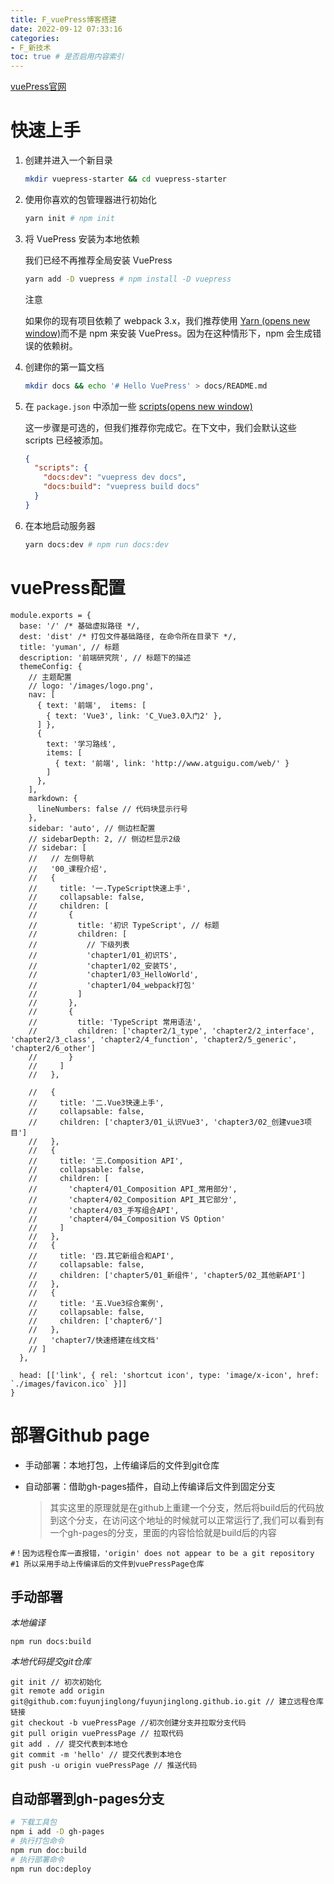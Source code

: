 ```yaml
---
title: F_vuePress博客搭建
date: 2022-09-12 07:33:16
categories:
- F_新技术
toc: true # 是否启用内容索引
---
```


[vuePress官网](https://www.vuepress.cn/guide/)

# 快速上手

1. 创建并进入一个新目录

   ```bash
   mkdir vuepress-starter && cd vuepress-starter
   ```

2. 使用你喜欢的包管理器进行初始化

   ```bash
   yarn init # npm init
   ```

3. 将 VuePress 安装为本地依赖

   我们已经不再推荐全局安装 VuePress

   ```bash
   yarn add -D vuepress # npm install -D vuepress
   ```

   注意

   如果你的现有项目依赖了 webpack 3.x，我们推荐使用 [Yarn (opens new window)](https://classic.yarnpkg.com/zh-Hans/)而不是 npm 来安装 VuePress。因为在这种情形下，npm 会生成错误的依赖树。

4. 创建你的第一篇文档

   ```bash
   mkdir docs && echo '# Hello VuePress' > docs/README.md
   ```

5. 在 `package.json` 中添加一些 [scripts(opens new window)](https://classic.yarnpkg.com/zh-Hans/docs/package-json#toc-scripts)

   这一步骤是可选的，但我们推荐你完成它。在下文中，我们会默认这些 scripts 已经被添加。

   ```json
   {
     "scripts": {
       "docs:dev": "vuepress dev docs",
       "docs:build": "vuepress build docs"
     }
   }
   ```

6. 在本地启动服务器

   ```bash
   yarn docs:dev # npm run docs:dev
   ```

# vuePress配置

```
module.exports = {
  base: '/' /* 基础虚拟路径 */,
  dest: 'dist' /* 打包文件基础路径, 在命令所在目录下 */,
  title: 'yuman', // 标题
  description: '前端研究院', // 标题下的描述
  themeConfig: {
    // 主题配置
    // logo: '/images/logo.png',
    nav: [
      { text: '前端',  items: [
        { text: 'Vue3', link: 'C_Vue3.0入门2' },
      ] },
      {
        text: '学习路线',
        items: [
          { text: '前端', link: 'http://www.atguigu.com/web/' }
        ]
      },
    ],
    markdown: {
      lineNumbers: false // 代码块显示行号
    },
    sidebar: 'auto', // 侧边栏配置
    // sidebarDepth: 2, // 侧边栏显示2级
    // sidebar: [
    //   // 左侧导航
    //   '00_课程介绍',
    //   {
    //     title: '一.TypeScript快速上手',
    //     collapsable: false,
    //     children: [
    //       {
    //         title: '初识 TypeScript', // 标题
    //         children: [
    //           // 下级列表
    //           'chapter1/01_初识TS',
    //           'chapter1/02_安装TS',
    //           'chapter1/03_HelloWorld',
    //           'chapter1/04_webpack打包'
    //         ]
    //       },
    //       {
    //         title: 'TypeScript 常用语法',
    //         children: ['chapter2/1_type', 'chapter2/2_interface', 'chapter2/3_class', 'chapter2/4_function', 'chapter2/5_generic', 'chapter2/6_other']
    //       }
    //     ]
    //   },

    //   {
    //     title: '二.Vue3快速上手',
    //     collapsable: false,
    //     children: ['chapter3/01_认识Vue3', 'chapter3/02_创建vue3项目']
    //   },
    //   {
    //     title: '三.Composition API',
    //     collapsable: false,
    //     children: [
    //       'chapter4/01_Composition API_常用部分',
    //       'chapter4/02_Composition API_其它部分',
    //       'chapter4/03_手写组合API',
    //       'chapter4/04_Composition VS Option'
    //     ]
    //   },
    //   {
    //     title: '四.其它新组合和API',
    //     collapsable: false,
    //     children: ['chapter5/01_新组件', 'chapter5/02_其他新API']
    //   },
    //   {
    //     title: '五.Vue3综合案例',
    //     collapsable: false,
    //     children: ['chapter6/']
    //   },
    //   'chapter7/快速搭建在线文档'
    // ]
  },

  head: [['link', { rel: 'shortcut icon', type: 'image/x-icon', href: `./images/favicon.ico` }]]
}

```

# 部署Github page

- 手动部署：本地打包，上传编译后的文件到git仓库

- 自动部署：借助gh-pages插件，自动上传编译后文件到固定分支

  > 其实这里的原理就是在github上重建一个分支，然后将build后的代码放到这个分支，在访问这个地址的时候就可以正常运行了,我们可以看到有一个gh-pages的分支，里面的内容恰恰就是build后的内容

```
#！因为远程仓库一直报错，'origin' does not appear to be a git repository
#1 所以采用手动上传编译后的文件到vuePressPage仓库
```

## **手动部署**

*本地编译*

```
npm run docs:build
```

*本地代码提交git仓库*

```
git init // 初次初始化
git remote add origin git@github.com:fuyunjinglong/fuyunjinglong.github.io.git // 建立远程仓库链接
git checkout -b vuePressPage //初次创建分支并拉取分支代码
git pull origin vuePressPage // 拉取代码
git add . // 提交代表到本地仓
git commit -m 'hello' // 提交代表到本地仓
git push -u origin vuePressPage // 推送代码
```

## **自动部署到gh-pages分支**

```bash
# 下载工具包
npm i add -D gh-pages
# 执行打包命令
npm run doc:build
# 执行部署命令
npm run doc:deploy
```